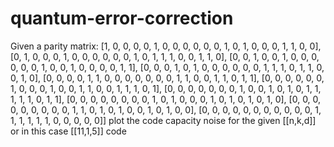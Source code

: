 # quantum-error-correction
Given a parity matrix: 
  [1, 0, 0, 0, 0, 1, 0, 0, 0, 0, 0, 0, 1, 0, 1, 0, 0, 0, 1, 1, 0, 0], 
  [0, 1, 0, 0, 0, 1, 0, 0, 0, 0, 0, 0, 1, 0, 1, 1, 1, 0, 0, 1, 1, 0], 
  [0, 0, 1, 0, 0, 1, 0, 0, 0, 0, 0, 0, 1, 0, 0, 1, 0, 0, 0, 0, 1, 1], 
  [0, 0, 0, 1, 0, 1, 0, 0, 0, 0, 0, 0, 1, 1, 1, 0, 1, 1, 0, 0, 1, 0], 
  [0, 0, 0, 0, 1, 1, 0, 0, 0, 0, 0, 0, 0, 1, 1, 0, 0, 1, 1, 0, 1, 1], 
  [0, 0, 0, 0, 0, 0, 1, 0, 0, 0, 1, 0, 0, 1, 1, 0, 0, 1, 1, 1, 0, 1], 
  [0, 0, 0, 0, 0, 0, 0, 1, 0, 0, 1, 0, 1, 0, 1, 1, 1, 1, 1, 0, 1, 1], 
  [0, 0, 0, 0, 0, 0, 0, 0, 1, 0, 1, 0, 0, 0, 1, 0, 1, 0, 1, 0, 1, 0], 
  [0, 0, 0, 0, 0, 0, 0, 0, 0, 1, 1, 0, 1, 0, 1, 0, 0, 1, 0, 1, 0, 0], 
  [0, 0, 0, 0, 0, 0, 0, 0, 0, 0, 0, 1, 1, 1, 1, 1, 1, 0, 0, 0, 0, 0]]
plot the code capacity noise for the given [[n,k,d]] or in this case [[11,1,5]] code
